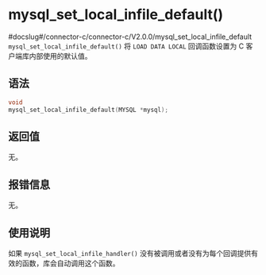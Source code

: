 mysql_set_local_infile_default() 
=====================================================
#docslug#/connector-c/connector-c/V2.0.0/mysql_set_local_infile_default
`mysql_set_local_infile_default()` 将 `LOAD DATA LOCAL` 回调函数设置为 C 客户端库内部使用的默认值。

语法 
-----------------------

```c
void
mysql_set_local_infile_default(MYSQL *mysql);
```



返回值 
------------------------

无。

报错信息 
-------------------------

无。

使用说明 
-------------------------

如果 `mysql_set_local_infile_handler()` 没有被调用或者没有为每个回调提供有效的函数，库会自动调用这个函数。
